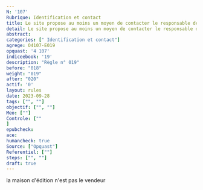 ```yaml
---
N: '107'
Rubrique: Identification et contact
title: Le site propose au moins un moyen de contacter le responsable des réclamations. 
detail: Le site propose au moins un moyen de contacter le responsable des réclamations. 
abstract: 
categories: [" Identification et contact"]
agrege: O4107-E019
opquast: '4 107'
indiceebook: '19'
description: "Règle n° 019"
before: "018"
weight: "019"
after: "020"
actif: '0'
layout: rules
date: 2023-09-28
tags: ["", ""]
objectif: ["", ""]
Meo: [""]
Controle: [""
]
epubcheck: 
ace: 
humancheck: true
Source: ["Opquast"]
Referentiel: [""]
steps: ["", ""]
draft: true
---
```


la maison d'édition n'est pas le vendeur